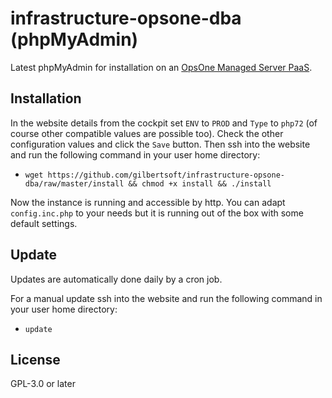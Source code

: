 # infrastructure-opsone-dba (phpMyAdmin)

Latest phpMyAdmin for installation on an [OpsOne Managed Server PaaS](https://opsone.ch/hosting/managed-server).

## Installation

In the website details from the cockpit set `ENV` to `PROD` and `Type` to
`php72` (of course other compatible values are possible too). Check the other
configuration values and click the `Save` button. Then ssh into the website
and run the following command in your user home directory:

* `wget https://github.com/gilbertsoft/infrastructure-opsone-dba/raw/master/install && chmod +x install && ./install`

Now the instance is running and accessible by http. You can adapt
`config.inc.php` to your needs but it is running out of the box with some
default settings.

## Update

Updates are automatically done daily by a cron job.

For a manual update ssh into the website and run the following command in your
user home directory:

* `update`

## License

GPL-3.0 or later
